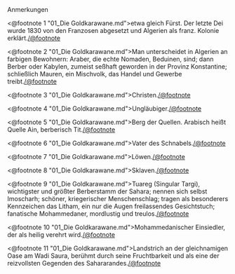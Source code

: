 <div class="anmerkungen">Anmerkungen</div>

<@footnote 1 "01_Die Goldkarawane.md">etwa gleich Fürst. Der letzte Dei wurde 1830 von den
Franzosen abgesetzt und Algerien als franz. Kolonie erklärt.</@footnote>

<@footnote 2 "01_Die Goldkarawane.md">Man unterscheidet in Algerien an farbigen Bewohnern:
Araber, die echte Nomaden, Beduinen, sind; dann Berber oder Kabylen, zumeist
seßhaft geworden in der Provinz Konstantine; schließlich Mauren, ein Mischvolk,
das Handel und Gewerbe treibt.</@footnote>

<@footnote 3 "01_Die Goldkarawane.md">Christen.</@footnote>

<@footnote 4 "01_Die Goldkarawane.md">Ungläubiger.</@footnote>

<@footnote 5 "01_Die Goldkarawane.md">Berg der Quellen. Arabisch heißt Quelle Ain, berberisch
Tit.</@footnote>

<@footnote 6 "01_Die Goldkarawane.md">Vater des Schnabels.</@footnote>

<@footnote 7 "01_Die Goldkarawane.md">Löwen.</@footnote>

<@footnote 8 "01_Die Goldkarawane.md">Sklaven.</@footnote>

<@footnote 9 "01_Die Goldkarawane.md">Tuareg (Singular Targi), wichtigster und größter
Berberstamm der Sahara; nennen sich selbst Imoscharh; schöner, kriegerischer
Menschenschlag; tragen als besonderers Kennzeichen das Litham, ein nur die
Augen freilassendes Gesichtstuch; fanatische Mohammedaner, mordlustig und
treulos.</@footnote>

<@footnote 10 "01_Die Goldkarawane.md">Mohammedanischer Einsiedler, der als heilig verehrt
wird.</@footnote>

<@footnote 11 "01_Die Goldkarawane.md">Landstrich an der gleichnamigen Oase am Wadi Saura,
berühmt durch seine Fruchtbarkeit und als eine der reizvollsten Gegenden des
Sahararandes.</@footnote>

